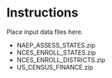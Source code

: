 # Instructions

Place input data files here.

* NAEP_ASSESS_STATES.zip
* NCES_ENROLL_STATES.zip
* NCES_ENROLL_DISTRICTS.zip
* US_CENSUS_FINANCE.zip
